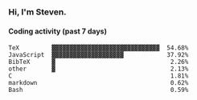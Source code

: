 ### Hi, I'm Steven.

#### Coding activity (past 7 days)
```
TeX         ▓▓▓▓▓▓▓▓▓▓▓▓▓▓▓▓▓▓▓▓▓▓▓▓▓▓▓▓▓▓  54.68%
JavaScript  ▓▓▓▓▓▓▓▓▓▓▓▓▓▓▓▓▓▓▓▓            37.92%
BibTeX      ▓                                2.26%
other       ▓                                2.13%
C                                            1.81%
markdown                                     0.62%
Bash                                         0.59%
```
